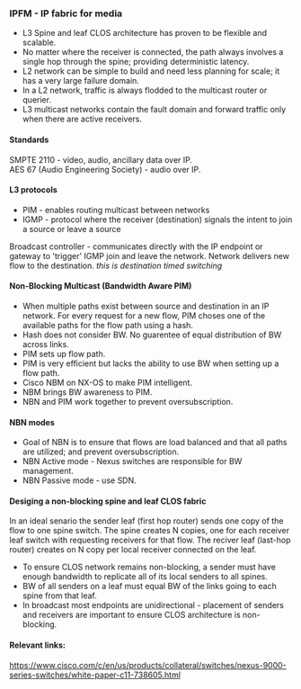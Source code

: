 ### IPFM - IP fabric for media  

* L3 Spine and leaf CLOS architecture has proven to be flexible and scalable.  
* No matter where the receiver is connected, the path always involves a single hop through the spine; providing deterministic latency.
* L2 network can be simple to build and need less planning for scale; it has a very large failure domain.  
* In a L2 network, traffic is always flodded to the multicast router or querier.  
* L3 multicast networks contain the fault domain and forward traffic only when there are active receivers.  


#### Standards  
SMPTE 2110 - video, audio, ancillary data over IP.  
AES 67 (Audio Engineering Society) - audio over IP.    


#### L3 protocols  
*  PIM - enables routing multicast between networks  
*  IGMP - protocol where the receiver (destination) signals the intent to join a source or leave a source  

Broadcast controller - communicates directly with the IP endpoint or gateway to 'trigger' IGMP join and leave the network.   Network delivers new flow to the destination.  *this is destination timed switching*  

#### Non-Blocking Multicast  (Bandwidth Aware PIM)  
* When multiple paths exist between source and destination in an IP network.  For every request for a new flow, PIM choses one of the available paths for the flow path using a hash.  
* Hash does not consider BW.  No guarentee of equal distribution of BW across links.  
* PIM sets up flow path.  
* PIM is very efficient but lacks the ability to use BW when setting up a flow path.  
* Cisco NBM on NX-OS to make PIM intelligent.  
* NBM brings BW awareness to PIM.  
* NBN and PIM work together to prevent oversubscription.  

#### NBN modes  
*  Goal of NBN is to ensure that flows are load balanced and that all paths are utilized; and prevent oversubscription.  
*  NBN Active mode - Nexus switches are responsible for BW management.  
*  NBN Passive mode - use SDN.  

#### Desiging a non-blocking spine and leaf CLOS fabric  
In an ideal senario the sender leaf (first hop router) sends one copy of the flow to one spine switch. The spine creates N copies, one for each receiver leaf switch with requesting receivers for that flow.   The reciver leaf (last-hop router) creates on N copy per local receiver connected on the leaf.  
* To ensure CLOS network remains non-blocking, a sender must have enough bandwidth to replicate all of its local senders to all spines.  
* BW of all senders on a leaf must equal BW of the links going to each spine from that leaf.  
* In broadcast most endpoints are unidirectional - placement of senders and receivers are important to ensure CLOS architecture is non-blocking.  




#### Relevant links:  
https://www.cisco.com/c/en/us/products/collateral/switches/nexus-9000-series-switches/white-paper-c11-738605.html
